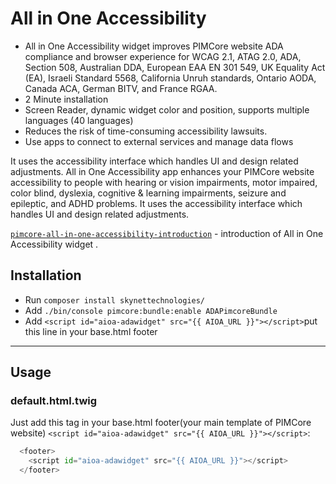 # All in One Accessibility
- All in One Accessibility widget improves PIMCore website ADA compliance and browser experience for WCAG 2.1, ATAG 2.0, ADA, Section 508, Australian DDA, 
  European EAA EN 301 549, UK Equality Act (EA), Israeli Standard 5568, California Unruh standards, Ontario AODA, Canada ACA, German BITV, and France RGAA.
- 2 Minute installation
- Screen Reader, dynamic widget color and position, supports multiple languages (40 languages)
- Reduces the risk of time-consuming accessibility lawsuits.
- Use apps to connect to external services and manage data flows

It uses the accessibility interface which handles UI and design related adjustments. All in One Accessibility app enhances your PIMCore website 
accessibility to people with hearing or vision impairments, motor impaired, color blind, dyslexia, cognitive & learning impairments, seizure and epileptic, and ADHD problems. It uses the accessibility interface which handles UI and design related adjustments.

[`pimcore-all-in-one-accessibility-introduction`](https://www.youtube.com/watch?v=PPQMWSzroAA) - introduction of All in One Accessibility widget .


## Installation
-   Run `composer install skynettechnologies/`
-   Add `./bin/console pimcore:bundle:enable ADAPimcoreBundle`
-   Add `<script id="aioa-adawidget" src="{{ AIOA_URL }}"></script>`put this line in your base.html footer

---

## Usage


### default.html.twig
Just add this tag in your base.html footer(your main template of PIMCore website) `<script id="aioa-adawidget" src="{{ AIOA_URL }}"></script>`:
```python
  <footer>
    <script id="aioa-adawidget" src="{{ AIOA_URL }}"></script>
  </footer>
```

